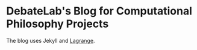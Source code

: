 # DebateLab's Blog for Computational Philosophy Projects 




The blog uses Jekyll and [Lagrange](https://github.com/LeNPaul/Lagrange).

